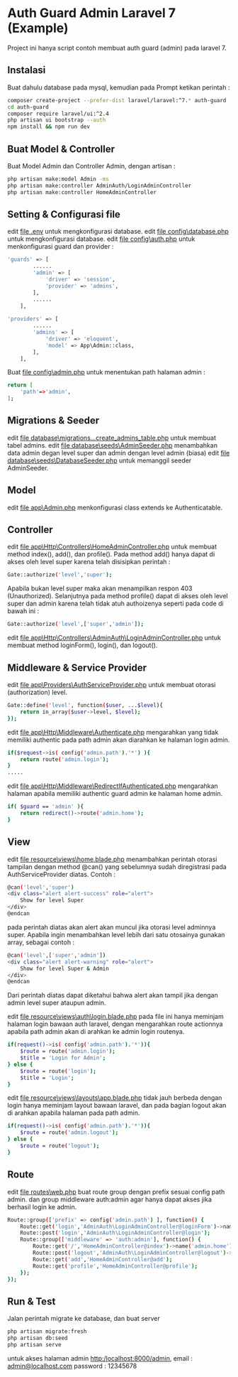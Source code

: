 # Auth Guard Admin Laravel 7 (Example)
Project ini hanya script contoh membuat auth guard (admin) pada laravel 7.

## Instalasi
Buat dahulu database pada mysql, kemudian pada Prompt ketikan perintah :
```sh
composer create-project --prefer-dist laravel/laravel:^7.* auth-guard
cd auth-guard
composer require laravel/ui:^2.4
php artisan ui bootstrap --auth
npm install && npm run dev
```

## Buat Model & Controller
Buat Model Admin dan Controller Admin, dengan artisan :
```sh
php artisan make:model Admin -ms
php artisan make:controller AdminAuth/LoginAdminController
php artisan make:controller HomeAdminController
```
## Setting & Configurasi file
edit [file .env](https://github.com/aldhix/authguardadminl7ex/blob/main/.env) untuk mengkonfigurasi database.
edit [file config\database.php](https://github.com/aldhix/authguardadminl7ex/blob/main/config/database.php) untuk mengkonfigurasi database.
edit [file config\auth.php](https://github.com/aldhix/authguardadminl7ex/blob/main/config/auth.php) untuk menkonfigurasi guard dan provider :
```sh
'guards' => [
        ......
        'admin' => [
            'driver' => 'session',
            'provider' => 'admins',
        ],
        ......
    ],
    
'providers' => [
        ......
        'admins' => [
            'driver' => 'eloquent',
            'model' => App\Admin::class,
        ],
    ],
```

Buat [file config\admin.php](https://github.com/aldhix/authguardadminl7ex/blob/main/config/admin.php) untuk menentukan path halaman admin :
```sh
return [
	'path'=>'admin',
];
```

## Migrations & Seeder

edit [file database\migrations\...create_admins_table.php](https://github.com/aldhix/authguardadminl7ex/blob/main/database/migrations/2021_02_25_005025_create_admins_table.php) untuk membuat tabel admins.
edit [file database\seeds\AdminSeeder.php](https://github.com/aldhix/authguardadminl7ex/blob/main/database/seeds/AdminSeeder.php) menambahkan data admin degan level super dan admin dengan level admin (biasa)
edit [file database\seeds\DatabaseSeeder.php](https://github.com/aldhix/authguardadminl7ex/blob/main/database/seeds/DatabaseSeeder.php) untuk memanggil seeder AdminSeeder.

## Model 
edit [file app\Admin.php](https://github.com/aldhix/authguardadminl7ex/blob/main/app/Admin.php) menkonfigurasi class extends ke Authenticatable.

## Controller 
edit [file app\Http\Controllers\HomeAdminController.php](https://github.com/aldhix/authguardadminl7ex/blob/main/app/Http/Controllers/HomeAdminController.php) untuk membuat method index(), add(), dan profile(). Pada method add() hanya dapat di akses oleh level super karena telah disisipkan perintah :
```sh
Gate::authorize('level','super');
```
Apabila bukan level super maka akan menampilkan respon 403 (Unauthorized).
Selanjutnya pada method profile() dapat di akses oleh level super dan admin karena telah tidak atuh authoizenya seperti pada code di bawah ini :
```sh
Gate::authorize('level',['super','admin']);
```
edit [file app\Http\Controllers\AdminAuth\LoginAdminController.php](https://github.com/aldhix/authguardadminl7ex/tree/main/app/Http/Controllers/AdminAuth) untuk membuat method loginForm(), login(), dan logout().

## Middleware & Service Provider
edit [file app\Providers\AuthServiceProvider.php](https://github.com/aldhix/authguardadminl7ex/blob/main/app/Providers/AuthServiceProvider.php) untuk membuat otorasi (authorization) level.
```sh
Gate::define('level', function($user, ...$level){
    return in_array($user->level, $level);
});
```
edit [file app\Http\Middleware\Authenticate.php](https://github.com/aldhix/authguardadminl7ex/blob/main/app/Http/Middleware/Authenticate.php) mengarahkan yang tidak memiliki authentic pada path admin akan diarahkan ke halaman login admin.
```sh
if($request->is( config('admin.path').'*') ){
    return route('admin.login');
}
.....
```
edit [file app\Http\Middleware\RedirectIfAuthenticated.php](https://github.com/aldhix/authguardadminl7ex/blob/main/app/Http/Middleware/RedirectIfAuthenticated.php) mengarahkan halaman apabila memiliki authentic guard admin ke halaman home admin.
```sh
if( $guard == 'admin' ){
    return redirect()->route('admin.home');
}
```

## View
edit [file resource\views\home.blade.php](https://github.com/aldhix/authguardadminl7ex/blob/main/resources/views/home.blade.php) menambahkan perintah otorasi tampilan dengan method @can() yang sebelumnya sudah diregistrasi pada AuthServiceProvider diatas. Contoh :
```sh
@can('level','super')
<div class="alert alert-success" role="alert">
    Show for level Super
</div>
@endcan
```
pada perintah diatas akan alert akan muncul jika otorasi level adminnya super. Apabila ingin menambahkan level lebih dari satu otosainya gunakan array, sebagai contoh :
```sh
@can('level',['super','admin'])
<div class="alert alert-warning" role="alert">
    Show for level Super & Admin
</div>
@endcan
```
Dari perintah diatas dapat diketahui bahwa alert akan tampil jika dengan admin level super ataupun admin.

edit [file resource\views\auth\login.blade.php](https://github.com/aldhix/authguardadminl7ex/blob/main/resources/views/auth/login.blade.php) pada file ini hanya meminjam halaman login bawaan auth laravel, dengan mengarahkan route actionnya apabila path admin akan di arahkan ke admin login routenya.
```sh
if(request()->is( config('admin.path').'*')){
    $route = route('admin.login');
    $title = 'Login for Admin';
} else {
    $route = route('login');
    $title = 'Login';
}
```
edit [file resource\views\layouts\app.blade.php](https://github.com/aldhix/authguardadminl7ex/blob/main/resources/views/layouts/app.blade.php) tidak jauh berbeda dengan login hanya meminjam layout bawaan laravel, dan pada bagian logout akan di arahkan apabila halaman pada path admin.
```sh
if(request()->is( config('admin.path').'*')){
    $route = route('admin.logout');
} else {
    $route = route('logout');
}
```

## Route
edit [file routes\web.php](https://github.com/aldhix/authguardadminl7ex/blob/main/routes/web.php) buat route group dengan prefix sesuai config path admin. dan group middleware auth:admin agar hanya dapat akses jika berhasil login ke admin.
```sh
Route::group(['prefix' => config('admin.path') ], function() {
    Route::get('login','AdminAuth\LoginAdminController@loginForm')->name('admin.login');
    Route::post('login','AdminAuth\LoginAdminController@login');
    Route::group(['middleware' => 'auth:admin'], function() {
        Route::get('/','HomeAdminController@index')->name('admin.home');
        Route::post('logout','AdminAuth\LoginAdminController@logout')->name('admin.logout');
        Route::get('add','HomeAdminController@add');
        Route::get('profile','HomeAdminController@profile');
    });
});
```

## Run & Test
Jalan perintah migrate ke database, dan buat server
```sh
php artisan migrate:fresh
php artisan db:seed
php artisan serve
```
untuk akses halaman admin [http:/localhost:8000/admin](http:/localhost:8000/admin),
email : admin@localhost.com
password : 12345678
